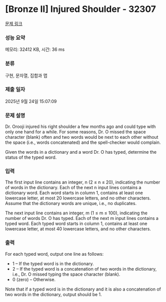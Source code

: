 # [Bronze II] Injured Shoulder - 32307 

[문제 링크](https://www.acmicpc.net/problem/32307) 

### 성능 요약

메모리: 32412 KB, 시간: 36 ms

### 분류

구현, 문자열, 집합과 맵

### 제출 일자

2025년 9월 24일 15:07:09

### 문제 설명

<p>Dr. Orooji injured his right shoulder a few months ago and could type with only one hand for a while. For some reasons, Dr. O missed the space character (blank) often and two words would be next to each other without the space (i.e., words concatenated) and the spell-checker would complain.</p>

<p>Given the words in a dictionary and a word Dr. O has typed, determine the status of the typed word.</p>

### 입력 

 <p>The first input line contains an integer, n (2 ≤ n ≤ 20), indicating the number of words in the dictionary. Each of the next n input lines contains a dictionary word. Each word starts in column 1, contains at least one lowercase letter, at most 20 lowercase letters, and no other characters. Assume that the dictionary words are unique, i.e., no duplicates.</p>

<p>The next input line contains an integer, m (1 ≤ m ≤ 100), indicating the number of words Dr. O has typed. Each of the next m input lines contains a typed word. Each typed word starts in column 1, contains at least one lowercase letter, at most 40 lowercase letters, and no other characters.</p>

### 출력 

 <p>For each typed word, output one line as follows:</p>

<ul>
	<li>1 – If the typed word is in the dictionary.</li>
	<li>2 – If the typed word is a concatenation of two words in the dictionary, i.e., Dr. O missed typing the space character (blank).</li>
	<li>0 (zero) – Otherwise.</li>
</ul>

<p>Note that if a typed word is in the dictionary and it is also a concatenation of two words in the dictionary, output should be 1.</p>

